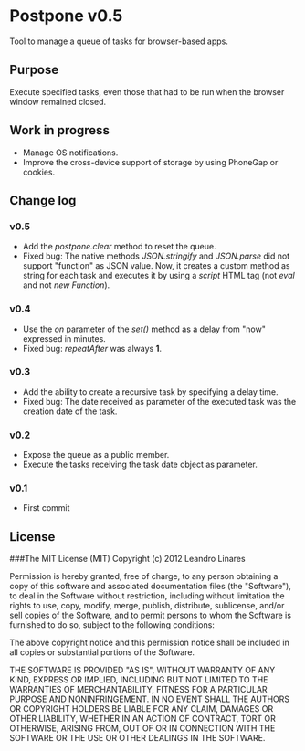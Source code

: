 # Postpone v0.5
Tool to manage a queue of tasks for browser-based apps.

## Purpose
Execute specified tasks, even those that had to be run when the browser window remained closed.

## Work in progress
* Manage OS notifications.
* Improve the cross-device support of storage by using PhoneGap or cookies.

## Change log

### v0.5
* Add the *postpone.clear* method to reset the queue.
* Fixed bug: The native methods *JSON.stringify* and *JSON.parse* did not support "function" as JSON value. Now, it creates a custom method as string for each task and executes it by using a *script* HTML tag (not *eval* and not *new Function*).

### v0.4
* Use the *on* parameter of the *set()* method as a delay from "now" expressed in minutes.
* Fixed bug: *repeatAfter* was always **1**.

### v0.3
* Add the ability to create a recursive task by specifying a delay time.
* Fixed bug: The date received as parameter of the executed task was the creation date of the task.

### v0.2
* Expose the queue as a public member.
* Execute the tasks receiving the task date object as parameter.

### v0.1
* First commit

## License

###The MIT License (MIT)
Copyright (c) 2012 Leandro Linares

Permission is hereby granted, free of charge, to any person obtaining a copy of this software and associated documentation files (the "Software"), to deal in the Software without restriction, including without limitation the rights to use, copy, modify, merge, publish, distribute, sublicense, and/or sell copies of the Software, and to permit persons to whom the Software is furnished to do so, subject to the following conditions:

The above copyright notice and this permission notice shall be included in all copies or substantial portions of the Software.

THE SOFTWARE IS PROVIDED "AS IS", WITHOUT WARRANTY OF ANY KIND, EXPRESS OR IMPLIED, INCLUDING BUT NOT LIMITED TO THE WARRANTIES OF MERCHANTABILITY, FITNESS FOR A PARTICULAR PURPOSE AND NONINFRINGEMENT. IN NO EVENT SHALL THE AUTHORS OR COPYRIGHT HOLDERS BE LIABLE FOR ANY CLAIM, DAMAGES OR OTHER LIABILITY, WHETHER IN AN ACTION OF CONTRACT, TORT OR OTHERWISE, ARISING FROM, OUT OF OR IN CONNECTION WITH THE SOFTWARE OR THE USE OR OTHER DEALINGS IN THE SOFTWARE.